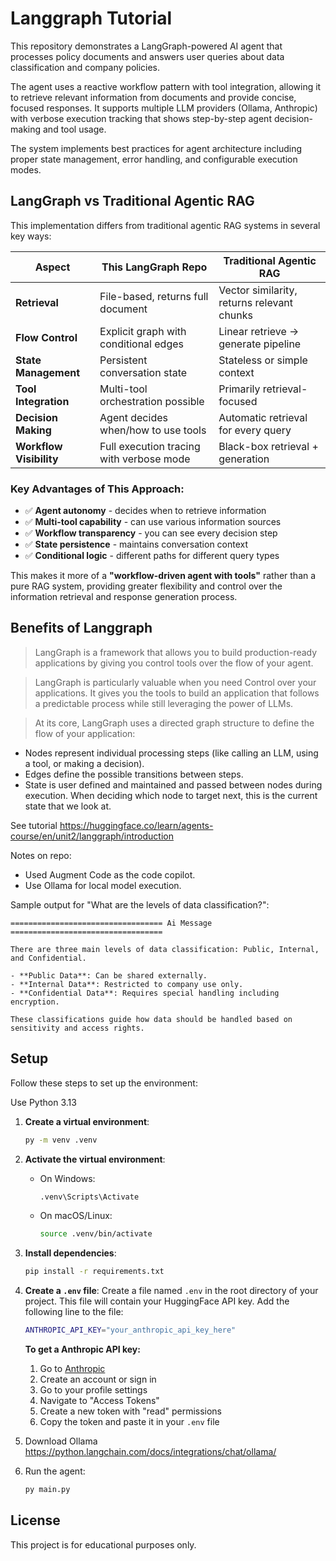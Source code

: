 # Langgraph Tutorial

This repository demonstrates a LangGraph-powered AI agent that processes policy documents and answers user queries about data classification and company policies. 

The agent uses a reactive workflow pattern with tool integration, allowing it to retrieve relevant information from documents and provide concise, focused responses. It supports multiple LLM providers (Ollama, Anthropic) with verbose execution tracking that shows step-by-step agent decision-making and tool usage. 

The system implements best practices for agent architecture including proper state management, error handling, and configurable execution modes.


## LangGraph vs Traditional Agentic RAG

This implementation differs from traditional agentic RAG systems in several key ways:

| Aspect | This LangGraph Repo | Traditional Agentic RAG |
|--------|-------------------|------------------------|
| **Retrieval** | File-based, returns full document | Vector similarity, returns relevant chunks |
| **Flow Control** | Explicit graph with conditional edges | Linear retrieve → generate pipeline |
| **State Management** | Persistent conversation state | Stateless or simple context |
| **Tool Integration** | Multi-tool orchestration possible | Primarily retrieval-focused |
| **Decision Making** | Agent decides when/how to use tools | Automatic retrieval for every query |
| **Workflow Visibility** | Full execution tracing with verbose mode | Black-box retrieval + generation |

### Key Advantages of This Approach:

- ✅ **Agent autonomy** - decides when to retrieve information
- ✅ **Multi-tool capability** - can use various information sources
- ✅ **Workflow transparency** - you can see every decision step
- ✅ **State persistence** - maintains conversation context
- ✅ **Conditional logic** - different paths for different query types

This makes it more of a **"workflow-driven agent with tools"** rather than a pure RAG system, providing greater flexibility and control over the information retrieval and response generation process.

## Benefits of Langgraph

>LangGraph is a framework that allows you to build production-ready applications by giving you control tools over the flow of your agent.


>LangGraph is particularly valuable when you need Control over your applications. It gives you the tools to build an application that follows a predictable process while still leveraging the power of LLMs.

>At its core, LangGraph uses a directed graph structure to define the flow of your application:

- Nodes represent individual processing steps (like calling an LLM, using a tool, or making a decision).
- Edges define the possible transitions between steps.
- State is user defined and maintained and passed between nodes during execution. When deciding which node to target next, this is the current state that we look at.

See tutorial https://huggingface.co/learn/agents-course/en/unit2/langgraph/introduction

Notes on repo:
- Used Augment Code as the code copilot.
- Use Ollama for local model execution.

Sample output for "What are the levels of data classification?":

```
================================== Ai Message ==================================

There are three main levels of data classification: Public, Internal, and Confidential.

- **Public Data**: Can be shared externally.
- **Internal Data**: Restricted to company use only.
- **Confidential Data**: Requires special handling including encryption.

These classifications guide how data should be handled based on sensitivity and access rights.
```


## Setup

Follow these steps to set up the environment:

Use Python 3.13

1. **Create a virtual environment**:
    ```bash
    py -m venv .venv
    ```

2. **Activate the virtual environment**:
    - On Windows:
      ```bash
      .venv\Scripts\Activate
      ```
    - On macOS/Linux:
      ```bash
      source .venv/bin/activate
      ```

3. **Install dependencies**:
    ```bash
    pip install -r requirements.txt    
    ```

4. **Create a `.env` file**: Create a file named `.env` in the root directory of your project. This file will contain your HuggingFace API key. Add the following line to the file:
    
    ```bash
    ANTHROPIC_API_KEY="your_anthropic_api_key_here"
    ```
    
    **To get a Anthropic API key:**
    1. Go to [Anthropic](https://anthropic.co/)
    2. Create an account or sign in
    3. Go to your profile settings
    4. Navigate to "Access Tokens"
    5. Create a new token with "read" permissions
    6. Copy the token and paste it in your `.env` file

5. Download Ollama
   https://python.langchain.com/docs/integrations/chat/ollama/

6. Run the agent:
    ```bash
    py main.py
    ```
  
## License

This project is for educational purposes only.
